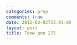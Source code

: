 ```yaml
---
categories: prep
comments: true
date: 2012-02-02T22:41:00
layout: post
title: Темы для 275
---
```


